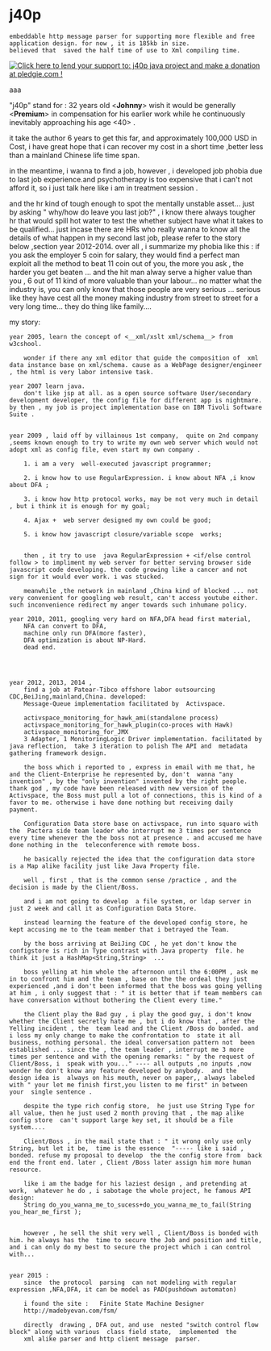 # j40p
	embeddable http message parser for supporting more flexible and free application design. for now , it is 185kb in size.
	believed that  saved the half time of use to Xml compiling time.
<a href='https://pledgie.com/campaigns/30673'><img alt='Click here to lend your support to: j40p java project and make a donation at pledgie.com !' src='https://pledgie.com/campaigns/30673.png?skin_name=chrome' border='0' ></a>

aaa

"j40p" stand for : 32 years old <__Johnny__> wish it would be generally <__Premium__> in compensation for his earlier work while he continuously inevitably approaching his age <40> .

it take the author 6 years to get this far,  and approximately  100,000 USD in Cost, i have great hope that i can recover  my cost in a short time ,better less than a mainland Chinese life time span.

in the meantime, i wanna to find a job, however , i developed job phobia due to last job experience.and  psychotherapy is too expensive that i can't not afford it, so i just talk here like i am in treatment session .

and the hr kind of tough enough to spot the mentally unstable asset... just by asking " why/how do leave you last job?" , i know there always tougher hr that  would spill hot water to test the whether subject have what it takes to be qualified... just incase there are HRs who really wanna to know all the details of what happen in my second last job, please refer to the story  below  ,section year 2012-2014. over all , i summarize my phobia like this : if you ask the employer 5 coin for salary, they would  find a perfect man exploit all the method to beat 11 coin out of you,  the  more you ask , the harder you get beaten ... and the hit man alway serve a higher value than you , 6 out of 11 kind of more valuable than your labour... no matter what the industry is, you can only know that those people are very serious ... serious like they have cest all the money making industry from street to street for a very long time... they do thing like family....

 

my story:

	year 2005, learn the concept of <__xml/xslt xml/schema__> from w3cshool.
	  
	    wonder if there any xml editor that guide the composition of  xml data instance base on xml/schema. cause as a WebPage designer/engineer , the html is very labor intensive task. 
    
	year 2007 learn java.
	    don't like jsp at all. as a open source software User/secondary development developer, the config file for different app is nightmare. by then , my job is project implementation base on IBM Tivoli Software Suite .
	    
	    
	year 2009 , laid off by villainous 1st company,  quite on 2nd company ,seems known enough to try to write my own web server which would not adopt xml as config file, even start my own company .
	  
	    1. i am a very  well-executed javascript programmer;
	    
	    2. i know how to use RegularExpression. i know about NFA ,i know about DFA ; 
	    
	    3. i know how http protocol works, may be not very much in detail , but i think it is enough for my goal;
	    
	    4. Ajax +  web server designed my own could be good;
	    
	    5. i know how javascript closure/variable scope  works;
	    
	    
	    then , it try to use  java RegularExpression + <if/else control follow > to impliment my web server for better serving browser side javascript code developing. the code growing like a cancer and not sign for it would ever work. i was stucked.
	    
	    meanwhile ,the network in mainland ,China kind of blocked ... not very convenient for googling web result, can't access youtube either. such inconvenience redirect my anger towards such inhumane policy.

	year 2010, 2011, googling very hard on NFA,DFA head first material,
		NFA can convert to DFA, 
		machine only run DFA(more faster),
		DFA optimization is about NP-Hard.
		dead end.




	year 2012, 2013, 2014 ,
		find a job at Patear-Tibco offshore labor outsourcing CDC,BeiJing,mainland,China. developed:
		Message-Queue implementation facilitated by  Activspace.
		
		activspace_monitoring_for_hawk_ami(standalone process)
		activspace_monitoring_for_hawk_plugin(co-proces with Hawk)
		activspace_monitoring_for_JMX
		3 Adapter, 1 MonitoringLogic Driver implementation. facilitated by  java reflection,  take 3 iteration to polish The API and  metadata gathering framework design.
		
		the boss which i reported to , express in email with me that, he and the Client-Enterprise he represented by, don't  wanna "any invention" , by the "only invention" invented by the right people. thank god , my code have been released with new version of the Activspace, the Boss must pull a lot of connections, this is kind of a favor to me. otherwise i have done nothing but receiving daily payment.
		
		Configuration Data store base on activspace, run into squaro with  the  Pactera side team leader who interrupt me 3 times per sentence every time whenever the the boss not at presence . and accused me have done nothing in the  teleconference with remote boss.
		
		he basically rejected the idea that the configuration data store is a Map alike facility just like Java Property file.
		
		well , first , that is the common sense /practice , and the decision is made by the Client/Boss.
		
		and i am not going to develop  a file system, or ldap server in just 2 week and call it as Configuration Data Store.
		
		instead learning the feature of the developed config store, he kept accusing me to the team member that i betrayed the Team.
		
		by the boss arriving at BeiJing CDC , he yet don't know the configstore is rich in Type contrast with Java property  file. he think it just a HashMap<String,String>  ...
		
		boss yelling at him whole the afternoon until the 6:00PM , ask me in to confront him and the team , base on the the ordeal they just experienced ,and i don't been informed that the boss was going yelling at him , i only suggest that : " it is better that if team members can have conversation without bothering the Client every time."
		
		the Client play the Bad guy , i play the good guy, i don't know whether the Client secretly hate me , but i do know that , after the Yelling incident , the  team lead and the Client /Boss do bonded. and i loss my only change to make the confrontation to  state it all business, nothing personal. the ideal conversation pattern not  been  established ... since the , the team leader , interrupt me 3 more times per sentence and with the opening remarks: " by the request of Client/Boss, i  speak with you..." ---- all outputs ,no inputs ,now wonder he don't know any feature developed by anybody.  and the  design idea is  always on his mouth, never on paper,, always labeled with " your let me finish first,you listen to me first" in between your  single sentence .
		
		despite the type rich config store,  he just use String Type for all value, then he just used 2 month proving that , the map alike config store  can't support large key set, it should be a file system....
		
		Client/Boss , in the mail state that : " it wrong only use only String, but let it be,  time is the essence  "----- like i said , bonded. refuse my proposal to develop  the the config store from  back end the front end. later , Client /Boss later assign him more human resource. 
		
		like i am the badge for his laziest design , and pretending at work,  whatever he do , i sabotage the whole project, he famous API design:  
		String do_you_wanna_me_to_sucess+do_you_wanna_me_to_fail(String you_hear_me_first );
		
		
		however , he sell the shit very well , Client/Boss is bonded with him. he always has the  time to secure the Job and position and title,  and i can only do my best to secure the project which i can control with...
		

	year 2015 :
		since  the protocol  parsing  can not modeling with regular expression ,NFA,DFA, it can be model as PAD(pushdown automaton)
		
		i found the site :   Finite State Machine Designer
		http://madebyevan.com/fsm/
		
		directly  drawing , DFA out, and use  nested "switch control flow block" along with various  class field state,  implemented  the 
		xml alike parser and http client message  parser.










